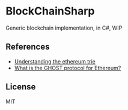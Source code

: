 # BlockChainSharp

Generic blockchain implementation, in C#, WIP

## References

- [Understanding the ethereum trie](https://easythereentropy.wordpress.com/2014/06/04/understanding-the-ethereum-trie/)
- [What is the GHOST protocol for Ethereum?](https://www.cryptocompare.com/coins/guides/what-is-the-ghost-protocol-for-ethereum/)

## License

MIT

